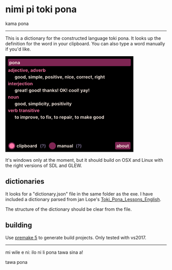 # nimi pi toki pona

kama pona

----

This is a dictionary for the constructed language toki pona. It looks up the definition for the word in your clipboard. You can also type a word manually if you'd like.

![](screenshot.png)

It's windows only at the moment, but it should build on OSX and Linux with the right versions of SDL and GLEW.

## dictionaries

It looks for a "dictionary.json" file in the same folder as the exe. I have included a dictionary parsed from jan Lope's [Toki_Pona_Lessons_English](https://github.com/jan-Lope/Toki_Pona_lessons_English).

The structure of the dictionary should be clear from the file.

## building

Use [premake 5](https://premake.github.io/) to generate build projects. Only tested with vs2017.

----

mi wile e ni: ilo ni li pona tawa sina a!

tawa pona
